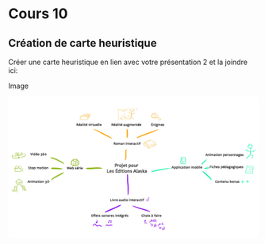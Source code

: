 # Cours 10
## Création de carte heuristique
Créer une carte heuristique en lien avec votre présentation 2 et la joindre ici: 

Image

![Carte heuristique](Images/Carteheuristique.jpg)
